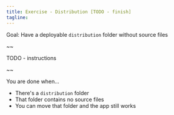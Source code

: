 ```yaml
---
title: Exercise - Distribution [TODO - finish]
tagline: 
---
```


<div class="goal"></div>

Goal: Have a deployable `distribution` folder without source files

~~

TODO - instructions

~~

<div class="checklist"></div>

You are done when...

* There's a `distribution` folder
* That folder contains no source files
* You can move that folder and the app still works

